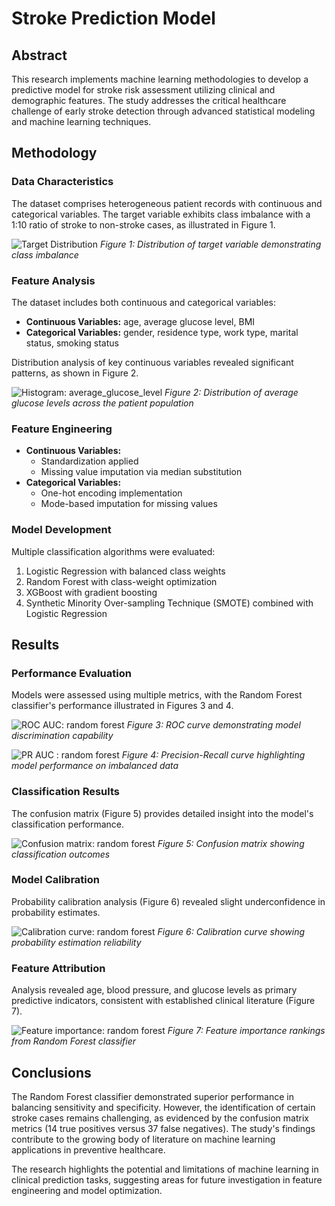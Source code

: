 # Stroke Prediction Model

## Abstract  
This research implements machine learning methodologies to develop a predictive model for stroke risk assessment utilizing clinical and demographic features. The study addresses the critical healthcare challenge of early stroke detection through advanced statistical modeling and machine learning techniques.

## Methodology  

### Data Characteristics  
The dataset comprises heterogeneous patient records with continuous and categorical variables. The target variable exhibits class imbalance with a 1:10 ratio of stroke to non-stroke cases, as illustrated in Figure 1.

![Target Distribution](https://github.com/JobinJohn24/Stroke-Prediction-Model/blob/main/images/target_distribution.png)
*Figure 1: Distribution of target variable demonstrating class imbalance*

### Feature Analysis
The dataset includes both continuous and categorical variables:
- **Continuous Variables:** age, average glucose level, BMI  
- **Categorical Variables:** gender, residence type, work type, marital status, smoking status  

Distribution analysis of key continuous variables revealed significant patterns, as shown in Figure 2.

![Histogram: average_glucose_level](https://github.com/JobinJohn24/Stroke-Prediction-Model/blob/main/images/histogram_avg_glucose_level.png)
*Figure 2: Distribution of average glucose levels across the patient population*

### Feature Engineering  
- **Continuous Variables:**
  - Standardization applied  
  - Missing value imputation via median substitution  
- **Categorical Variables:**
  - One-hot encoding implementation  
  - Mode-based imputation for missing values  

### Model Development  
Multiple classification algorithms were evaluated:  
1. Logistic Regression with balanced class weights  
2. Random Forest with class-weight optimization  
3. XGBoost with gradient boosting  
4. Synthetic Minority Over-sampling Technique (SMOTE) combined with Logistic Regression

## Results  

### Performance Evaluation  
Models were assessed using multiple metrics, with the Random Forest classifier's performance illustrated in Figures 3 and 4.

![ROC AUC: random forest](https://github.com/JobinJohn24/Stroke-Prediction-Model/blob/main/images/roc_curve_rf.png)
*Figure 3: ROC curve demonstrating model discrimination capability*

![PR AUC : random forest](https://github.com/JobinJohn24/Stroke-Prediction-Model/blob/main/images/pr_curve_rf.png)
*Figure 4: Precision-Recall curve highlighting model performance on imbalanced data*

### Classification Results
The confusion matrix (Figure 5) provides detailed insight into the model's classification performance.

![Confusion matrix: random forest](https://github.com/JobinJohn24/Stroke-Prediction-Model/blob/main/images/confusion_matrix_rf.png)
*Figure 5: Confusion matrix showing classification outcomes*

### Model Calibration
Probability calibration analysis (Figure 6) revealed slight underconfidence in probability estimates.

![Calibration curve: random forest](https://github.com/JobinJohn24/Stroke-Prediction-Model/blob/main/images/calibration_logreg.png)
*Figure 6: Calibration curve showing probability estimation reliability*

### Feature Attribution  
Analysis revealed age, blood pressure, and glucose levels as primary predictive indicators, consistent with established clinical literature (Figure 7).

![Feature importance: random forest](https://github.com/JobinJohn24/Stroke-Prediction-Model/blob/main/images/feature_importance_rf.png)
*Figure 7: Feature importance rankings from Random Forest classifier*

## Conclusions  
The Random Forest classifier demonstrated superior performance in balancing sensitivity and specificity. However, the identification of certain stroke cases remains challenging, as evidenced by the confusion matrix metrics (14 true positives versus 37 false negatives). The study's findings contribute to the growing body of literature on machine learning applications in preventive healthcare.

The research highlights the potential and limitations of machine learning in clinical prediction tasks, suggesting areas for future investigation in feature engineering and model optimization.
